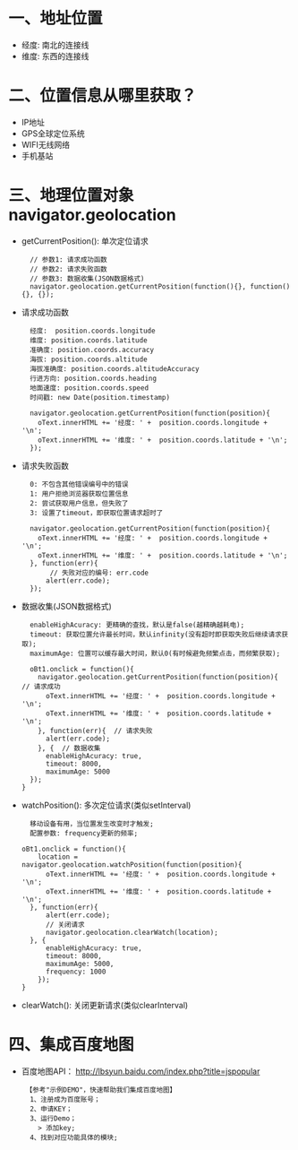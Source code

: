 # 一、地址位置
- 经度: 南北的连接线
- 维度: 东西的连接线

# 二、位置信息从哪里获取？
- IP地址
- GPS全球定位系统
- WIFI无线网络
- 手机基站

# 三、地理位置对象navigator.geolocation
- getCurrentPosition(): 单次定位请求
	```
	  // 参数1: 请求成功函数
	  // 参数2: 请求失败函数
	  // 参数3: 数据收集(JSON数据格式)
	  navigator.geolocation.getCurrentPosition(function(){}, function(){}, {});
	```

- 请求成功函数
	```
	  经度:  position.coords.longitude
	  维度: position.coords.latitude
	  准确度: position.coords.accuracy
	  海拔: position.coords.altitude
	  海拔准确度: position.coords.altitudeAccuracy
	  行进方向: position.coords.heading 
	  地面速度: position.coords.speed
	  时间戳: new Date(position.timestamp)
	  
	  navigator.geolocation.getCurrentPosition(function(position){
		oText.innerHTML += '经度: ' +  position.coords.longitude + '\n';
		oText.innerHTML += '维度: ' +  position.coords.latitude + '\n';					
	  });
	```

- 请求失败函数
	```
	  0: 不包含其他错误编号中的错误
	  1: 用户拒绝浏览器获取位置信息
	  2: 尝试获取用户信息，但失败了
	  3: 设置了timeout，即获取位置请求超时了 
	  
	  navigator.geolocation.getCurrentPosition(function(position){
		oText.innerHTML += '经度: ' +  position.coords.longitude + '\n';
		oText.innerHTML += '维度: ' +  position.coords.latitude + '\n';					
	  }, function(err){
		   // 失败对应的编号: err.code
		  alert(err.code);
	  });
	```

- 数据收集(JSON数据格式)
	```
	  enableHighAcuracy: 更精确的查找，默认是false(越精确越耗电);
	  timeout: 获取位置允许最长时间，默认infinity(没有超时即获取失败后继续请求获取);
	  maximumAge: 位置可以缓存最大时间，默认0(有时候避免频繁点击，而频繁获取);
	  
	  oBt1.onclick = function(){					    
		navigator.geolocation.getCurrentPosition(function(position){  // 请求成功
		  oText.innerHTML += '经度: ' +  position.coords.longitude + '\n';
		  oText.innerHTML += '维度: ' +  position.coords.latitude + '\n';
		}, function(err){  // 请求失败
		  alert(err.code);
		}, {  // 数据收集
		  enableHighAcuracy: true,
		  timeout: 8000,
		  maximumAge: 5000
	  });
	}
	```

- watchPosition(): 多次定位请求(类似setInterval)
	```
	  移动设备有用，当位置发生改变时才触发;
	  配置参数: frequency更新的频率; 
	  
	oBt1.onclick = function(){
		location = navigator.geolocation.watchPosition(function(position){
		  oText.innerHTML += '经度: ' +  position.coords.longitude + '\n';
		  oText.innerHTML += '维度: ' +  position.coords.latitude + '\n';
	  }, function(err){
		  alert(err.code);
		  // 关闭请求
		  navigator.geolocation.clearWatch(location);
	  }, {
		  enableHighAcuracy: true,
		  timeout: 8000,
		  maximumAge: 5000,
		  frequency: 1000
		});
	}
	```

- clearWatch(): 关闭更新请求(类似clearInterval)
 
# 四、集成百度地图
- 百度地图API： http://lbsyun.baidu.com/index.php?title=jspopular
	```
	 【参考"示例DEMO"，快速帮助我们集成百度地图】
	  1、注册成为百度账号；
	  2、申请KEY；
	  3、运行Demo；
		> 添加key;
	  4、找到对应功能具体的模块;
	```